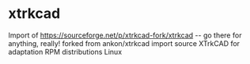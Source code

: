 # xtrkcad
Import of https://sourceforge.net/p/xtrkcad-fork/xtrkcad -- go there for anything, really!
forked from ankon/xtrkcad
import source XTrkCAD for adaptation RPM distributions Linux  
